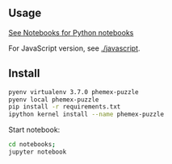 ## Usage

[See Notebooks for Python notebooks](./notebooks)

For JavaScript version, see [./javascript](./javascript).

## Install

```bash
pyenv virtualenv 3.7.0 phemex-puzzle
pyenv local phemex-puzzle
pip install -r requirements.txt
ipython kernel install --name phemex-puzzle
```

Start notebook:

```bash
cd notebooks;
jupyter notebook
```
